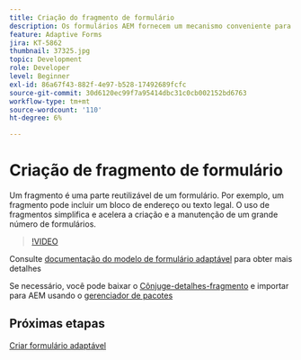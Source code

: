 ```yaml
---
title: Criação do fragmento de formulário
description: Os formulários AEM fornecem um mecanismo conveniente para criar segmentos de formulários, como um painel ou um grupo de campos, somente uma vez e reutilizá-los em formulários adaptáveis.
feature: Adaptive Forms
jira: KT-5862
thumbnail: 37325.jpg
topic: Development
role: Developer
level: Beginner
exl-id: 86a67f43-882f-4e97-b528-17492689fcfc
source-git-commit: 30d6120ec99f7a95414dbc31c0cb002152bd6763
workflow-type: tm+mt
source-wordcount: '110'
ht-degree: 6%

---
```


# Criação de fragmento de formulário

Um fragmento é uma parte reutilizável de um formulário. Por exemplo, um fragmento pode incluir um bloco de endereço ou texto legal. O uso de fragmentos simplifica e acelera a criação e a manutenção de um grande número de formulários.


>[!VIDEO](https://video.tv.adobe.com/v/37325?quality=12&learn=on)



Consulte [documentação do modelo de formulário adaptável](https://experienceleague.adobe.com/docs/experience-manager-65/forms/adaptive-forms-basic-authoring/adaptive-form-fragments.html) para obter mais detalhes

Se necessário, você pode baixar o [Cônjuge-detalhes-fragmento](assets/spouse-details-fragment.zip) e importar para AEM usando o [gerenciador de pacotes](http://localhost:4502/crx/packmgr/index.jsp)

## Próximas etapas

[Criar formulário adaptável](./create-adaptive-form.md)
